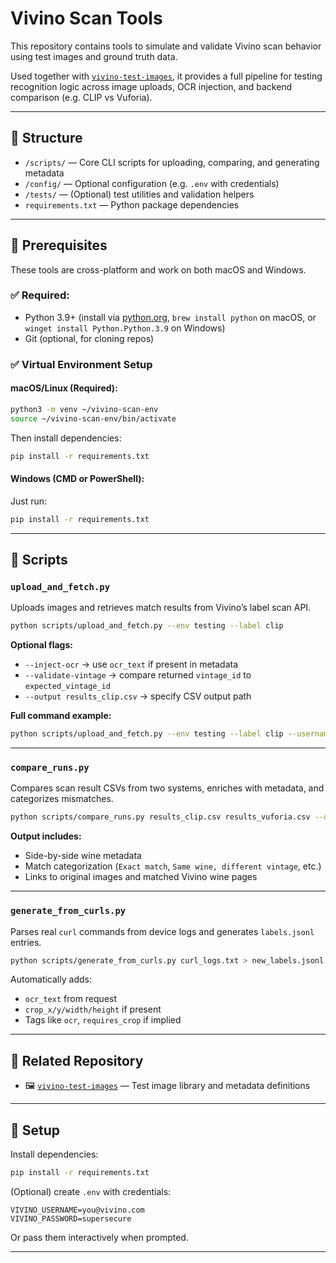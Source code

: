 # Vivino Scan Tools

This repository contains tools to simulate and validate Vivino scan behavior using test images and ground truth data.

Used together with [`vivino-test-images`](https://github.com/p47r1ckp3t3rs3n/vivino-test-images), it provides a full pipeline for testing recognition logic across image uploads, OCR injection, and backend comparison (e.g. CLIP vs Vuforia).

---

## 📁 Structure

* `/scripts/` — Core CLI scripts for uploading, comparing, and generating metadata
* `/config/` — Optional configuration (e.g. `.env` with credentials)
* `/tests/` — (Optional) test utilities and validation helpers
* `requirements.txt` — Python package dependencies

---

## 🧰 Prerequisites

These tools are cross-platform and work on both macOS and Windows.

### ✅ Required:

* Python 3.9+ (install via [python.org](https://www.python.org/downloads/), `brew install python` on macOS, or `winget install Python.Python.3.9` on Windows)
* Git (optional, for cloning repos)

### ✅ Virtual Environment Setup

#### macOS/Linux (Required):

```bash
python3 -m venv ~/vivino-scan-env
source ~/vivino-scan-env/bin/activate
```

Then install dependencies:

```bash
pip install -r requirements.txt
```

#### Windows (CMD or PowerShell):

Just run:

```bash
pip install -r requirements.txt
```

---

## 🔧 Scripts

### `upload_and_fetch.py`

Uploads images and retrieves match results from Vivino’s label scan API.

```bash
python scripts/upload_and_fetch.py --env testing --label clip
```

**Optional flags:**

* `--inject-ocr` → use `ocr_text` if present in metadata
* `--validate-vintage` → compare returned `vintage_id` to `expected_vintage_id`
* `--output results_clip.csv` → specify CSV output path

**Full command example:**

```bash
python scripts/upload_and_fetch.py --env testing --label clip --username my.user@vivino.com --password Password1!
```

---

### `compare_runs.py`

Compares scan result CSVs from two systems, enriches with metadata, and categorizes mismatches.

```bash
python scripts/compare_runs.py results_clip.csv results_vuforia.csv --output comparison.xlsx --use-cache
```

**Output includes:**

* Side-by-side wine metadata
* Match categorization (`Exact match`, `Same wine, different vintage`, etc.)
* Links to original images and matched Vivino wine pages

---

### `generate_from_curls.py`

Parses real `curl` commands from device logs and generates `labels.jsonl` entries.

```bash
python scripts/generate_from_curls.py curl_logs.txt > new_labels.jsonl
```

Automatically adds:

* `ocr_text` from request
* `crop_x/y/width/height` if present
* Tags like `ocr`, `requires_crop` if implied

---

## 🔗 Related Repository

* 🖼 [`vivino-test-images`](https://github.com/p47r1ckp3t3rs3n/vivino-test-images) — Test image library and metadata definitions

---

## 🚀 Setup

Install dependencies:

```bash
pip install -r requirements.txt
```

(Optional) create `.env` with credentials:

```env
VIVINO_USERNAME=you@vivino.com
VIVINO_PASSWORD=supersecure
```

Or pass them interactively when prompted.

---

